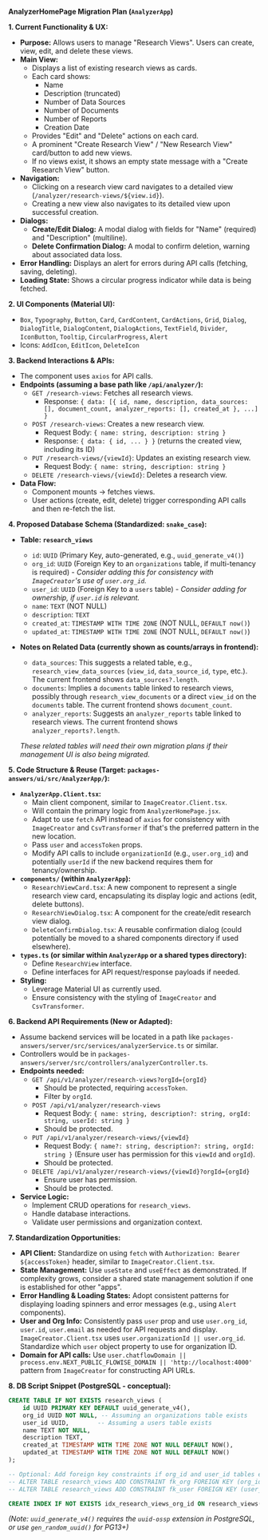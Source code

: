 **AnalyzerHomePage Migration Plan (`AnalyzerApp`)**

**1. Current Functionality & UX:**

-   **Purpose:** Allows users to manage "Research Views". Users can create, view, edit, and delete these views.
-   **Main View:**
    -   Displays a list of existing research views as cards.
    -   Each card shows:
        -   Name
        -   Description (truncated)
        -   Number of Data Sources
        -   Number of Documents
        -   Number of Reports
        -   Creation Date
    -   Provides "Edit" and "Delete" actions on each card.
    -   A prominent "Create Research View" / "New Research View" card/button to add new views.
    -   If no views exist, it shows an empty state message with a "Create Research View" button.
-   **Navigation:**
    -   Clicking on a research view card navigates to a detailed view (`/analyzer/research-views/${view.id}`).
    -   Creating a new view also navigates to its detailed view upon successful creation.
-   **Dialogs:**
    -   **Create/Edit Dialog:** A modal dialog with fields for "Name" (required) and "Description" (multiline).
    -   **Delete Confirmation Dialog:** A modal to confirm deletion, warning about associated data loss.
-   **Error Handling:** Displays an alert for errors during API calls (fetching, saving, deleting).
-   **Loading State:** Shows a circular progress indicator while data is being fetched.

**2. UI Components (Material UI):**

-   `Box`, `Typography`, `Button`, `Card`, `CardContent`, `CardActions`, `Grid`, `Dialog`, `DialogTitle`, `DialogContent`, `DialogActions`, `TextField`, `Divider`, `IconButton`, `Tooltip`, `CircularProgress`, `Alert`
-   Icons: `AddIcon`, `EditIcon`, `DeleteIcon`

**3. Backend Interactions & APIs:**

-   The component uses `axios` for API calls.
-   **Endpoints (assuming a base path like `/api/analyzer/`):**
    -   `GET /research-views`: Fetches all research views.
        -   Response: `{ data: [{ id, name, description, data_sources: [], document_count, analyzer_reports: [], created_at }, ...] }`
    -   `POST /research-views`: Creates a new research view.
        -   Request Body: `{ name: string, description: string }`
        -   Response: `{ data: { id, ... } }` (returns the created view, including its ID)
    -   `PUT /research-views/{viewId}`: Updates an existing research view.
        -   Request Body: `{ name: string, description: string }`
    -   `DELETE /research-views/{viewId}`: Deletes a research view.
-   **Data Flow:**
    -   Component mounts -> fetches views.
    -   User actions (create, edit, delete) trigger corresponding API calls and then re-fetch the list.

**4. Proposed Database Schema (Standardized: `snake_case`):**

-   **Table: `research_views`**

    -   `id`: `UUID` (Primary Key, auto-generated, e.g., `uuid_generate_v4()`)
    -   `org_id`: `UUID` (Foreign Key to an `organizations` table, if multi-tenancy is required) - _Consider adding this for consistency with `ImageCreator`'s use of `user.org_id`._
    -   `user_id`: `UUID` (Foreign Key to a `users` table) - _Consider adding for ownership, if `user.id` is relevant._
    -   `name`: `TEXT` (NOT NULL)
    -   `description`: `TEXT`
    -   `created_at`: `TIMESTAMP WITH TIME ZONE` (NOT NULL, `DEFAULT now()`)
    -   `updated_at`: `TIMESTAMP WITH TIME ZONE` (NOT NULL, `DEFAULT now()`)

-   **Notes on Related Data (currently shown as counts/arrays in frontend):**

    -   `data_sources`: This suggests a related table, e.g., `research_view_data_sources` (`view_id`, `data_source_id`, `type`, etc.). The current frontend shows `data_sources?.length`.
    -   `documents`: Implies a `documents` table linked to research views, possibly through `research_view_documents` or a direct `view_id` on the `documents` table. The current frontend shows `document_count`.
    -   `analyzer_reports`: Suggests an `analyzer_reports` table linked to research views. The current frontend shows `analyzer_reports?.length`.

    _These related tables will need their own migration plans if their management UI is also being migrated._

**5. Code Structure & Reuse (Target: `packages-answers/ui/src/AnalyzerApp/`):**

-   **`AnalyzerApp.Client.tsx`:**
    -   Main client component, similar to `ImageCreator.Client.tsx`.
    -   Will contain the primary logic from `AnalyzerHomePage.jsx`.
    -   Adapt to use `fetch` API instead of `axios` for consistency with `ImageCreator` and `CsvTransformer` if that's the preferred pattern in the new location.
    -   Pass `user` and `accessToken` props.
    -   Modify API calls to include `organizationId` (e.g., `user.org_id`) and potentially `userId` if the new backend requires them for tenancy/ownership.
-   **`components/` (within `AnalyzerApp`):**
    -   `ResearchViewCard.tsx`: A new component to represent a single research view card, encapsulating its display logic and actions (edit, delete buttons).
    -   `ResearchViewDialog.tsx`: A component for the create/edit research view dialog.
    -   `DeleteConfirmDialog.tsx`: A reusable confirmation dialog (could potentially be moved to a shared components directory if used elsewhere).
-   **`types.ts` (or similar within `AnalyzerApp` or a shared types directory):**
    -   Define `ResearchView` interface.
    -   Define interfaces for API request/response payloads if needed.
-   **Styling:**
    -   Leverage Material UI as currently used.
    -   Ensure consistency with the styling of `ImageCreator` and `CsvTransformer`.

**6. Backend API Requirements (New or Adapted):**

-   Assume backend services will be located in a path like `packages-answers/server/src/services/analyzerService.ts` or similar.
-   Controllers would be in `packages-answers/server/src/controllers/analyzerController.ts`.
-   **Endpoints needed:**
    -   `GET /api/v1/analyzer/research-views?orgId={orgId}`
        -   Should be protected, requiring `accessToken`.
        -   Filter by `orgId`.
    -   `POST /api/v1/analyzer/research-views`
        -   Request Body: `{ name: string, description?: string, orgId: string, userId: string }`
        -   Should be protected.
    -   `PUT /api/v1/analyzer/research-views/{viewId}`
        -   Request Body: `{ name?: string, description?: string, orgId: string }` (Ensure user has permission for this `viewId` and `orgId`).
        -   Should be protected.
    -   `DELETE /api/v1/analyzer/research-views/{viewId}?orgId={orgId}`
        -   Ensure user has permission.
        -   Should be protected.
-   **Service Logic:**
    -   Implement CRUD operations for `research_views`.
    -   Handle database interactions.
    -   Validate user permissions and organization context.

**7. Standardization Opportunities:**

-   **API Client:** Standardize on using `fetch` with `Authorization: Bearer ${accessToken}` header, similar to `ImageCreator.Client.tsx`.
-   **State Management:** Use `useState` and `useEffect` as demonstrated. If complexity grows, consider a shared state management solution if one is established for other "apps".
-   **Error Handling & Loading States:** Adopt consistent patterns for displaying loading spinners and error messages (e.g., using `Alert` components).
-   **User and Org Info:** Consistently pass `user` prop and use `user.org_id`, `user.id`, `user.email` as needed for API requests and display. `ImageCreator.Client.tsx` uses `user.organizationId || user.org_id`. Standardize which `user` object property to use for organization ID.
-   **Domain for API calls:** Use `user.chatflowDomain || process.env.NEXT_PUBLIC_FLOWISE_DOMAIN || 'http://localhost:4000'` pattern from `ImageCreator` for constructing API URLs.

**8. DB Script Snippet (PostgreSQL - conceptual):**

```sql
CREATE TABLE IF NOT EXISTS research_views (
    id UUID PRIMARY KEY DEFAULT uuid_generate_v4(),
    org_id UUID NOT NULL, -- Assuming an organizations table exists
    user_id UUID,        -- Assuming a users table exists
    name TEXT NOT NULL,
    description TEXT,
    created_at TIMESTAMP WITH TIME ZONE NOT NULL DEFAULT NOW(),
    updated_at TIMESTAMP WITH TIME ZONE NOT NULL DEFAULT NOW()
);

-- Optional: Add foreign key constraints if org_id and user_id tables exist
-- ALTER TABLE research_views ADD CONSTRAINT fk_org FOREIGN KEY (org_id) REFERENCES organizations(id) ON DELETE CASCADE;
-- ALTER TABLE research_views ADD CONSTRAINT fk_user FOREIGN KEY (user_id) REFERENCES users(id) ON DELETE SET NULL;

CREATE INDEX IF NOT EXISTS idx_research_views_org_id ON research_views(org_id);
```

_(Note: `uuid_generate_v4()` requires the `uuid-ossp` extension in PostgreSQL, or use `gen_random_uuid()` for PG13+)_
